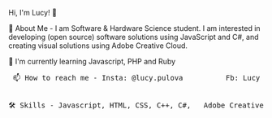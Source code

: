 Hi, I'm Lucy! 👋

🚀 About Me - I am Software & Hardware Science student. I am interested in developing (open source) software solutions using JavaScript and C#, and creating visual solutions using Adobe Creative Cloud.

🧠 I'm currently learning Javascript, PHP and Ruby

<pre> 📫 How to reach me - Insta: @lucy.pulova          Fb: Lucy Pulova           In: https://www.linkedin.com/in/lucy-pulova-346292228/ <pre>

🛠 Skills - Javascript, HTML, CSS, C++, C#,   Adobe Creative Cloud and CorelDRAW Graphic Suite
